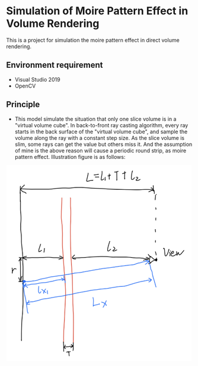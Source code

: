 # Simulation of Moire Pattern Effect in Volume Rendering
This is a project for simulation the moire pattern effect in direct volume rendering.

## Environment requirement
* Visual Studio 2019
* OpenCV

## Principle
* This model simulate the situation that only one slice volume is in a "virtual volume cube". In back-to-front ray casting algorithm, every ray starts in the back surface of the "virtual volume cube", and sample the volume along the ray with a constant step size. As the slice volume is slim, some rays can get the value but others miss it. And the assumption of mine is the above reason will cause a periodic round strip, as moire pattern effect. Illustration figure is as follows:

<dev align = center><img src="Illustration_Figure.png" alt="Illustration_Figure" width = "500px" />
